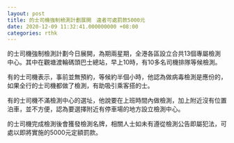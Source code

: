 ```yaml
---
layout: post
title: 的士司機強制檢測計劃展開　違者可處罰款5000元
date: 2020-12-09 11:32:41.000000000 +08:00
categories: rthk
---
```


的士司機強制檢測計劃今日展開，為期兩星期，全港各區設立合共13個專屬檢測中心。其中在觀塘渡輪碼頭巴士總站，早上10時，有10多名司機排隊等候檢測。

有的士司機表示，事前並無預約，等候約半個小時，他認為做病毒檢測是應份的，如果全行的士司機都做了檢測，有助吸引乘客搭的士｡

有的士司機不滿檢測中心的選址，他說要在上班時間內做檢測，加上附近沒有位置泊車，並不方便，認為要選擇附近有停車場的地方設立檢測中心。

的士司機完成檢測後會獲發檢測名牌，相關人士如未有遵從檢測公告即屬犯法，可處以即將實施的5000元定額罰款。
